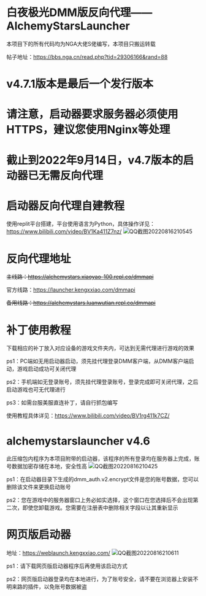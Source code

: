 # 白夜极光DMM版反向代理——AlchemyStarsLauncher
本项目下的所有代码均为NGA大佬S佬编写，本项目只搬运转载

帖子地址：https://bbs.nga.cn/read.php?tid=29306166&rand=88

# v4.7.1版本是最后一个发行版本

# 请注意，启动器要求服务器必须使用HTTPS，建议您使用Nginx等处理

# 截止到2022年9月14日，v4.7版本的启动器已无需反向代理

# 启动器反向代理自建教程
使用replit平台搭建，平台使用语言为Python，具体操作详见：https://www.bilibili.com/video/BV1Ka411Z7nz/
![QQ截图20220816210545](https://user-images.githubusercontent.com/103258286/184889127-bc4ee8cb-323f-4159-b00e-3ea82fe78403.png)

# 反向代理地址
~~主线路：https://alchemystars.xiaoyao-100.repl.co/dmmapi~~

官方线路：https://launcher.kengxxiao.com/dmmapi

~~备用线路：https://alchemystars.luanwutian.repl.co/dmmapi~~

# 补丁使用教程
下载相应的补丁放入对应设备的游戏文件夹内，可达到无需代理进行游戏的效果

ps1：PC端如无用启动器启动，须先挂代理登录DMM客户端，从DMM客户端启动，游戏启动成功可关闭代理

ps2：手机端如无登录账号，须先挂代理登录账号，登录完成即可关闭代理，之后启动游戏也可无代理进行

ps3：如需台服美服直连补丁，请自行抓包编写

使用教程具体详见：https://www.bilibili.com/video/BV1rg411k7CZ/

# alchemystarslauncher v4.6
此压缩包内程序为本项目附带的启动器，该程序的所有登录均在服务器上完成，账号数据加密存储在本地，安全性高
![QQ截图20220816210425](https://user-images.githubusercontent.com/103258286/184888863-605c4e42-74e7-48e9-b0d0-40640f792488.png)

ps1：在启动器目录下生成的dmm_auth.v2.encrypt文件是您的账号数据，您可以删除该文件来更换启动账号

ps2：您在游戏中的服务器窗口上务必如实选择，这个窗口在您选择后不会出现第二次，即使您卸载游戏。您需要在注册表中删除相关字段以让其重新显示


# 网页版启动器
地址：https://weblaunch.kengxxiao.com/
![QQ截图20220816210611](https://user-images.githubusercontent.com/103258286/184889187-fcfaa828-842e-4e77-a964-2d434329876b.png)

ps1：请下载网页版启动器程序后再使用该启动方式

ps2：网页版启动器登录均在本地进行，为了账号安全，请不要在浏览器上安装不明来路的插件，以免账号数据被盗
